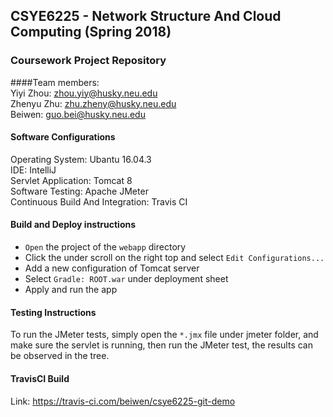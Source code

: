 ## CSYE6225 - Network Structure And Cloud Computing (Spring 2018)
### Coursework Project Repository
####Team members:  
Yiyi Zhou: zhou.yiy@husky.neu.edu  
Zhenyu  Zhu: zhu.zheny@husky.neu.edu  
Beiwen: guo.bei@husky.neu.edu  

#### Software Configurations
Operating System: Ubantu 16.04.3  
IDE: IntelliJ  
Servlet Application: Tomcat 8  
Software Testing: Apache JMeter  
Continuous Build And Integration: Travis CI

#### Build and Deploy instructions
* `Open` the project of the `webapp` directory  
* Click the under scroll on the right top and select `Edit Configurations...`
* Add a new configuration of Tomcat server  
* Select `Gradle: ROOT.war` under deployment sheet
* Apply and run the app

#### Testing Instructions  
To run the JMeter tests, simply open the `*.jmx` file under jmeter folder, and make sure the servlet is running, then run the JMeter test, the results can be observed in the tree.  

#### TravisCI Build
Link: https://travis-ci.com/beiwen/csye6225-git-demo